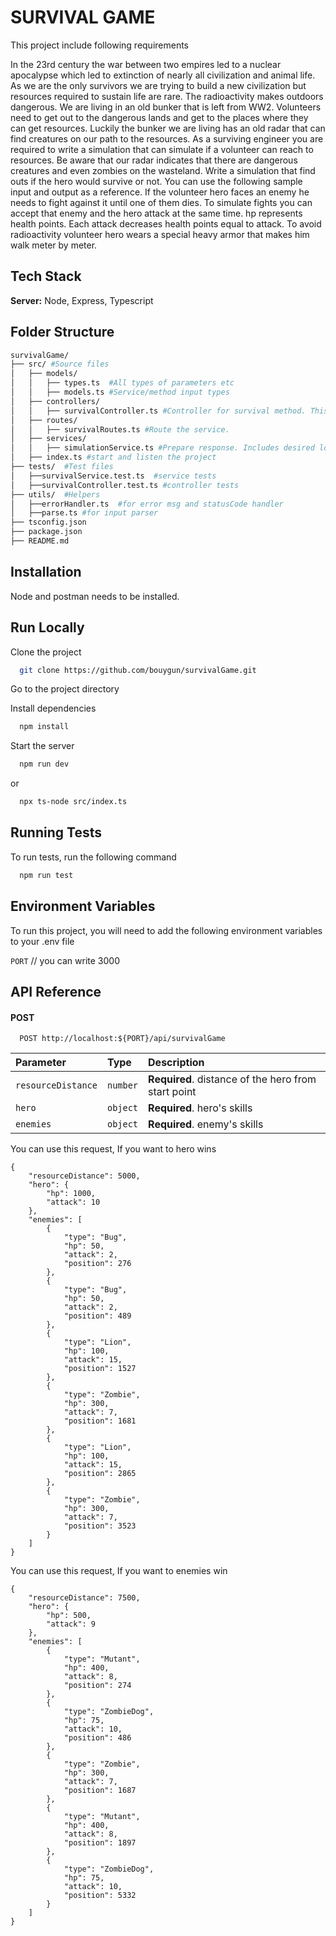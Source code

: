 # SURVIVAL GAME

This project include following requirements

In the 23rd century the war between two empires led to a nuclear apocalypse which led to extinction of nearly all civilization and animal life. As we are the only survivors we are trying to build a new civilization but resources required to sustain life are rare. The radioactivity makes outdoors dangerous. We are living in an old bunker that is left from WW2. Volunteers need to get out to the dangerous lands and get to the places where they can get resources. Luckily the bunker we are living has an old radar that can find creatures on our path to the resources. As a surviving engineer you are required to write a simulation that can simulate if a volunteer can reach to resources. Be aware that our radar indicates that there are dangerous creatures and even zombies on the wasteland.
Write a simulation that find outs if the hero would survive or not. You can use the following sample input and output as a reference. If the volunteer hero faces an enemy he needs to fight against it until one of them dies. To simulate fights you can accept that enemy and the hero attack at the same time. hp represents health points. Each attack decreases health points equal to attack. To avoid radioactivity volunteer hero wears a special heavy armor that makes him walk meter by meter.

## Tech Stack

**Server:** Node, Express, Typescript


## Folder Structure

```bash
survivalGame/
├── src/ #Source files
│   ├── models/
│   │   ├── types.ts  #All types of parameters etc
│   │   ├── models.ts #Service/method input types
│   ├── controllers/
│   │   ├── survivalController.ts #Controller for survival method. This is the main method. Includes validations etc
│   ├── routes/
│   │   ├── survivalRoutes.ts #Route the service. 
│   ├── services/
│   │   ├── simulationService.ts #Prepare response. Includes desired logic
│   ├── index.ts #start and listen the project
├── tests/  #Test files
│   ├──survivalService.test.ts  #service tests
│   ├──survivalController.test.ts #controller tests
├── utils/  #Helpers
│   ├──errorHandler.ts  #for error msg and statusCode handler
│   ├──parse.ts #for input parser
├── tsconfig.json
├── package.json
├── README.md
```

## Installation

Node and postman needs to be installed. 

## Run Locally

Clone the project

```bash
  git clone https://github.com/bouygun/survivalGame.git
```

Go to the project directory

Install dependencies

```bash
  npm install
```

Start the server

```bash
  npm run dev
```

or

```bash
  npx ts-node src/index.ts
```


## Running Tests

To run tests, run the following command

```bash
  npm run test
```


## Environment Variables

To run this project, you will need to add the following environment variables to your .env file

`PORT` // you can write 3000

## API Reference

#### POST

```http
  POST http://localhost:${PORT}/api/survivalGame
```

| Parameter | Type     | Description                       |
| :-------- | :------- | :-------------------------------- |
| `resourceDistance`      | `number` | **Required**. distance of the hero from start point |
| `hero`      | `object` | **Required**. hero's skills|
| `enemies`      | `object` | **Required**. enemy's skills |


You can use this request, If you want to hero wins
```
{
    "resourceDistance": 5000,
    "hero": {
        "hp": 1000,
        "attack": 10
    },
    "enemies": [
        {
            "type": "Bug",
            "hp": 50,
            "attack": 2,
            "position": 276
        },
        {
            "type": "Bug",
            "hp": 50,
            "attack": 2,
            "position": 489
        },
        {
            "type": "Lion",
            "hp": 100,
            "attack": 15,
            "position": 1527
        },
        {
            "type": "Zombie",
            "hp": 300,
            "attack": 7,
            "position": 1681
        },
        {
            "type": "Lion",
            "hp": 100,
            "attack": 15,
            "position": 2865
        },
        {
            "type": "Zombie",
            "hp": 300,
            "attack": 7,
            "position": 3523
        }
    ]
}

```

You can use this request, If you want to enemies win
```
{
    "resourceDistance": 7500,
    "hero": {
        "hp": 500,
        "attack": 9
    },
    "enemies": [
        {
            "type": "Mutant",
            "hp": 400,
            "attack": 8,
            "position": 274
        },
        {
            "type": "ZombieDog",
            "hp": 75,
            "attack": 10,
            "position": 486
        },
        {
            "type": "Zombie",
            "hp": 300,
            "attack": 7,
            "position": 1687
        },
        {
            "type": "Mutant",
            "hp": 400,
            "attack": 8,
            "position": 1897
        },
        {
            "type": "ZombieDog",
            "hp": 75,
            "attack": 10,
            "position": 5332
        }
    ]
}
```
